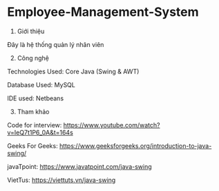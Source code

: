 # Employee-Management-System

1. Giới thiệu

Đây là hệ thống quản lý nhân viên 

2. Công nghệ

Technologies Used: Core Java (Swing & AWT)

Database Used: MySQL

IDE used: Netbeans  

3. Tham khảo

Code for interview: https://www.youtube.com/watch?v=IeQ7t1P6_0A&t=164s

Geeks For Geeks: https://www.geeksforgeeks.org/introduction-to-java-swing/

javaTpoint: https://www.javatpoint.com/java-swing

VietTus: https://viettuts.vn/java-swing
